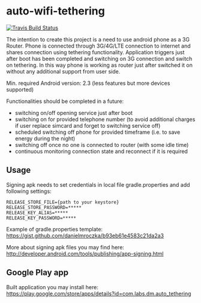 # auto-wifi-tethering

[![Travis Build Status](https://travis-ci.org/danielmroczka/auto-tethering.png?branch=master)](https://travis-ci.org/danielmroczka/auto-tethering)

The intention to create this project is a need to use android phone as a 3G Router. 
Phone is connected through 3G/4G/LTE connection to internet and shares connection using tethering functionality. 
Application triggers just after boot has been completed and switching on 3G connection and switch on tethering.
In this way phone is working as router just after switched it on without any additional support from user side.

Min. required Android version: 2.3 (less features but more devices supported)

Functionalities should be completed in a future:
- switching on/off opening service just after boot
- switching on for provided telephone number (to avoid additional charges if user replace simcard and forget to switching service off)
- scheduled switching off phone for provided timeframe (i.e. to save energy during the night)
- switching off once no one is connected to router (with some idle time)
- continuous monitoring connection state and reconnect if it is required

## Usage
Signing apk needs to set credentials in local file gradle.properties and add following settings:
```
RELEASE_STORE_FILE={path to your keystore}
RELEASE_STORE_PASSWORD=*****
RELEASE_KEY_ALIAS=*****
RELEASE_KEY_PASSWORD=*****
```

Example of gradle.properties template: https://gist.github.com/danielmroczka/b93eb61e4583c21da2a3

More about signing apk files you may find here: http://developer.android.com/tools/publishing/app-signing.html

## Google Play app
Built application you may install here: https://play.google.com/store/apps/details?id=com.labs.dm.auto_tethering
